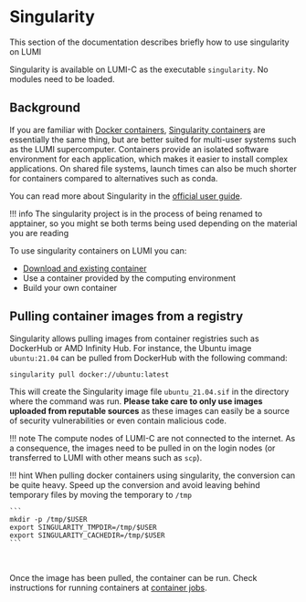 # Singularity

[software_installing]: ../software/installing/easybuild.md
[cray_mpich]: ../software/containers/cray_mpich.md
[julia]: ../software/containers/julia.md
[docker-wiki]: https://en.wikipedia.org/wiki/Docker_(software)
[apptainer]: https://apptainer.org/
[apptainer-guide]: https://apptainer.org/docs/user/main/index.html
[container-jobs]: ../software/containers/cray_mpich.md

This section of the documentation describes briefly how to use singularity on
LUMI 

Singularity is available on LUMI-C as the executable `singularity`. No modules
need to be loaded.

## Background

If you are familiar with [Docker containers][docker-wiki], 
[Singularity containers][apptainer] are essentially the same thing, but are
better suited for multi-user systems such as the LUMI supercomputer. Containers
provide an isolated software environment for each application, which makes it
easier to install complex applications. On shared file systems, launch times can
also be much shorter for containers compared to alternatives such as conda.

You can read more about Singularity in the 
[official user guide][apptainer-guide].

!!! info
    The singularity project is in the process of being renamed to apptainer, so
    you might se both terms being used depending on the material you are reading

To use singularity containers on LUMI you can:

- [Download and existing container](#pulling-container-images-from-a-registry)
- Use a container provided by the computing environment
- Build your own container


## Pulling container images from a registry

Singularity allows pulling images from container registries such as DockerHub or
AMD Infinity Hub. For instance, the Ubuntu image `ubuntu:21.04` can be pulled
from DockerHub with the following command:

```bash
singularity pull docker://ubuntu:latest
```
This will create the Singularity image file `ubuntu_21.04.sif` in the directory
where the command was run. **Please take care to only use images uploaded from
reputable sources** as these images can easily be a source of security
vulnerabilities or even contain malicious code.

!!! note
    The compute nodes of LUMI-C are not connected to the internet. As a
    consequence, the images need to be pulled in on the login nodes (or
    transferred to LUMI with other means such as `scp`). 


!!! hint
    When pulling docker containers using singularity, the conversion can be
    quite heavy. Speed up the conversion and avoid leaving behind temporary
    files by moving the temporary to `/tmp`
    
    ```
    mkdir -p /tmp/$USER
    export SINGULARITY_TMPDIR=/tmp/$USER
    export SINGULARITY_CACHEDIR=/tmp/$USER
    ```

<br />

Once the image has been pulled, the container can be run. Check instructions for running containers at [container jobs][container-jobs].


<!-- 
For instance, here we
check the version of Ubuntu running in the container

```bash
srun --partition=<partition> --account=<account> singularity exec \
     ubuntu_21.04.sif cat /etc/os-release
```

This prints

```
NAME="Ubuntu"
VERSION="21.04 (Hirsute Hippo)"
ID=ubuntu
ID_LIKE=debian
PRETTY_NAME="Ubuntu 21.04"
VERSION_ID="21.04"
HOME_URL="https://www.ubuntu.com/"
SUPPORT_URL="https://help.ubuntu.com/"
BUG_REPORT_URL="https://bugs.launchpad.net/ubuntu/"
PRIVACY_POLICY_URL="https://www.ubuntu.com/legal/terms-and-policies/privacy-policy"
VERSION_CODENAME=hirsute
UBUNTU_CODENAME=hirsute
```

By default, some file system partitions, such as `/scratch`,`/project` are not
accessible from the container. To make them available, they need to be
explicitly bound by passing the `-B/--bind` command line option to 
`singularity exec/run`. For instance

```bash
srun --partition=<partition> --account=<account> singularity exec \
     -B /scratch/<account> ubuntu_21.04.sif ls /scratch/<account>
```

## Application-specific container

 * [Running MPI applications within the container][cray_mpich]
 * [Running Julia within a container][julia]  -->

